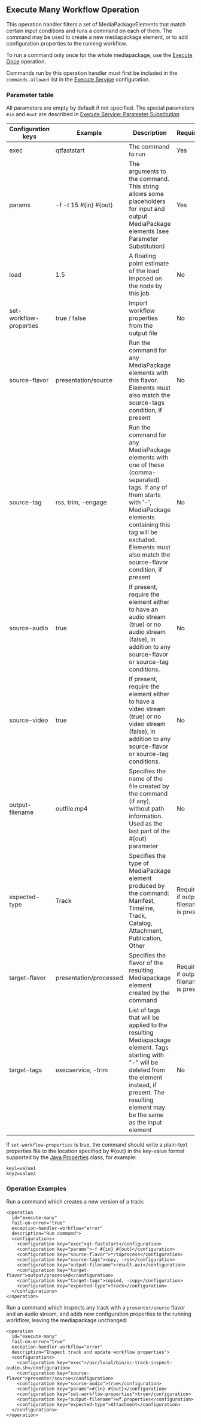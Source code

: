 Execute Many Workflow Operation
-------------------------------

This operation handler filters a set of MediaPackageElements that match certain input conditions
and runs a command on each of them. The command may be used to create a new mediapackage element,
or to add configuration properties to the running workflow.

To run a command only once for the whole mediapackage, use the [Execute Once](execute-once-woh.md) operation.

Commands run by this operation handler must first be included in the `commands.allowed` list in the
[Execute Service](../modules/execute.md#service-configuration) configuration.

### Parameter table

All parameters are empty by default if not specified. The special parameters `#in` and `#out` are described
in [Execute Service: Parameter Substitution](../modules/execute.md#parameter-substitution)

|Configuration keys|Example               |Description        |Required?|
|------------------|----------------------|-------------------|---------|
|exec              |qtfaststart           |The command to run |Yes      |
|params            |-f -t 15 #{in} #{out} |The arguments to the command. This string allows some placeholders for input and output MediaPackage elements (see Parameter Substitution) |Yes|
|load              |1.5                   |A floating point estimate of the load imposed on the node by this job|No|
|set-workflow-properties|true / false     |Import workflow properties from the output file|No|
|source-flavor     |presentation/source   |Run the command for any MediaPackage elements with this flavor. Elements must also match the source-tags condition, if present |No|
|source-tag        |rss, trim, -engage    |Run the command for any MediaPackage elements with one of these (comma- separated) tags. If any of them starts with '-', MediaPackage elements containing this tag will be excluded. Elements must also match the source-flavor condition, if present|No|
|source-audio      |true                  |If present, require the element either to have an audio stream (true) or no audio stream (false), in addition to any source-flavor or source-tag conditions.|No|
|source-video      |true                  |If present, require the element either to have a video stream (true) or no video stream (false), in addition to any source-flavor or source-tag conditions. |No|
|output-filename   |outfile.mp4           |Specifies the name of the file created by the command (if any), without path information. Used as the last part of the #{out} parameter|No|
|expected-type     |Track                 |Specifies the type of MediaPackage element produced by the command: Manifest, Timeline, Track, Catalog, Attachment, Publication, Other|Required if output- filename is present|
|target-flavor     |presentation/processed|Specifies the flavor of the resulting Mediapackage element created by the command |Required if output- filename is present|
|target-tags       |execservice, -trim    |List of tags that will be applied to the resulting Mediapackage element. Tags starting with "-" will be deleted from the element instead, if present. The resulting element may be the same as the input element |No|

If `set-workflow-properties` is true, the command should write a plain-text properties file to the
location specified by #{out} in the key-value format supported by the [Java Properties](http://docs.oracle.com/javase/8/docs/api/java/util/Properties.html#load-java.io.Reader-)
class, for example:

````
key1=value1
key2=value2
````

### Operation Examples

Run a command which creates a new version of a track:

````
<operation
  id="execute-many"
  fail-on-error="true"
  exception-handler-workflow="error"
  description="Run command">
  <configurations>
    <configuration key="exec">qt-faststart</configuration>
    <configuration key="params">-f #{in} #{out}</configuration>
    <configuration key="source-flavor">*/toprocess</configuration>
    <configuration key="source-tags">copy, -rss</configuration>
    <configuration key="output-filename">result.avi</configuration>
    <configuration key="target-flavor">output/processed</configuration>
    <configuration key="target-tags">copied, -copy</configuration>
    <configuration key="expected-type">Track</configuration>
  </configurations>
</operation>
````

Run a command which inspects any track with a `presenter/source` flavor and an audio stream,
and adds new configuration properties to the running workflow, leaving the mediapackage unchanged:


````
<operation
  id="execute-many"
  fail-on-error="true"
  exception-handler-workflow="error"
  description="Inspect track and update workflow properties">
  <configurations>
    <configuration key="exec">/usr/local/bin/oc-track-inspect-audio.sh</configuration>
    <configuration key="source-flavor">presenter/source</configuration>
    <configuration key="source-audio">true</configuration>
    <configuration key="params">#{in} #{out}</configuration>
    <configuration key="set-workflow-properties">true</configuration>
    <configuration key="output-filename">wf.properties</configuration>
    <configuration key="expected-type">Attachment</configuration>
  </configurations>
</operation>
````
